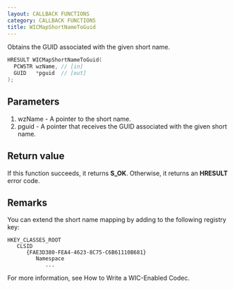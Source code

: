 ```yaml
---
layout: CALLBACK FUNCTIONS
category: CALLBACK FUNCTIONS
title: WICMapShortNameToGuid
---
```


Obtains the GUID associated with the given short name.

```cpp
HRESULT WICMapShortNameToGuid(
  PCWSTR wzName, // [in]
  GUID   *pguid  // [out]
);
```

## Parameters

1. wzName - A pointer to the short name.
2. pguid - A pointer that receives the GUID associated with the given short name.

## Return value

If this function succeeds, it returns **S_OK**.
Otherwise, it returns an **HRESULT** error code.

## Remarks

You can extend the short name mapping by adding to the following registry key:

```text
HKEY_CLASSES_ROOT
   CLSID
      {FAE3D380-FEA4-4623-8C75-C6B61110B681}
         Namespace
            ...
```

For more information, see How to Write a WIC-Enabled Codec.
